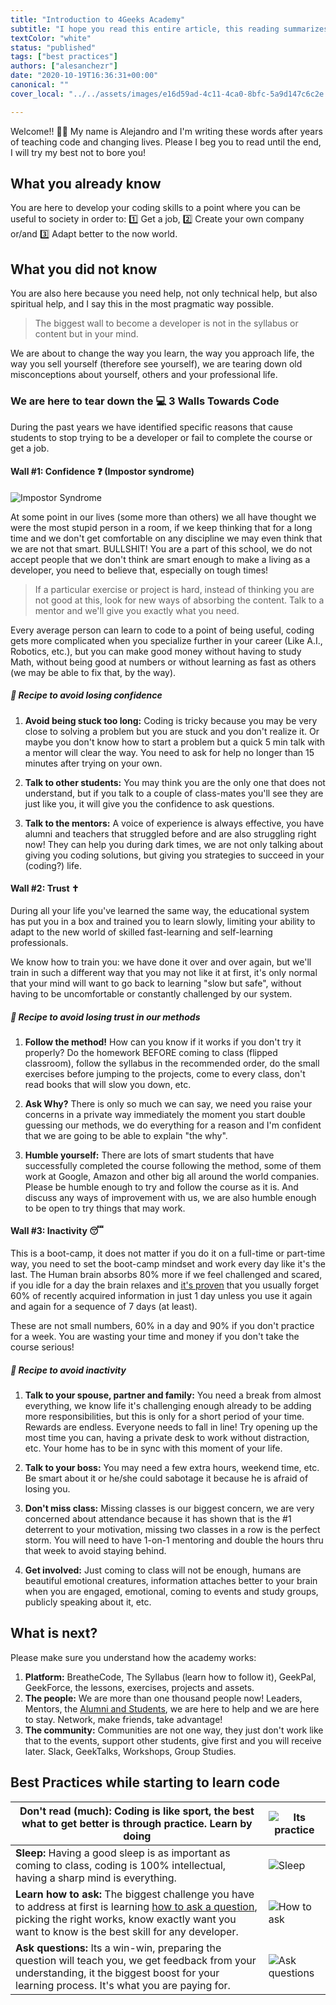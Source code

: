 ```yaml
---
title: "Introduction to 4Geeks Academy"
subtitle: "I hope you read this entire article, this reading summarizes in 8 min the recipe to take full advantage of the academy. The most effective way!"
textColor: "white"
status: "published"
tags: ["best practices"]
authors: ["alesanchezr"]
date: "2020-10-19T16:36:31+00:00"
canonical: ""
cover_local: "../../assets/images/e16d59ad-4c11-4ca0-8bfc-5a9d147c6c2e.jpeg"

---
```


Welcome!! 🤩👏 My name is Alejandro and I'm writing these words after years of teaching code and changing lives. Please I beg you to read until the end, I will try my best not to bore you!

## What you already know

You are here to develop your coding skills to a point where you can be useful to society in order to: 1️⃣ Get a job, 2️⃣ Create your own company or/and 3️⃣ Adapt better to the now world.

## What you did not know

You are also here because you need help, not only technical help, but also spiritual help, and I say this in the most pragmatic way possible.

> The biggest wall to become a developer is not in the syllabus or content but in your mind.

We are about to change the way you learn, the way you approach life, the way you sell yourself (therefore see yourself), we are tearing down old misconceptions about yourself, others and your professional life.

### We are here to tear down the 💻 3 Walls Towards Code 

During the past years we have identified specific reasons that cause students to stop trying to be a developer or fail to complete the course or get a job. 

#### Wall #1: Confidence ❓ (Impostor syndrome)

![Impostor Syndrome](../../assets/images/6cf4655f-665f-4f68-b021-f34238cedd69.png)

At some point in our lives (some more than others) we all have thought we were the most stupid person in a room, if we keep thinking that for a long time and we don't get comfortable on any discipline we may even think that we are not that smart. BULLSHIT! You are a part of this school, we do not accept people that we don't think are smart enough to make a living as a developer, you need to believe that, especially on tough times!

> If a particular exercise or project is hard, instead of thinking you are not good at this, look for new ways of absorbing the content. Talk to a mentor and we'll give you exactly what you need.

Every average person can learn to code to a point of being useful, coding gets more complicated when you specialize further in your career (Like A.I., Robotics, etc.), but you can make good money without having to study Math, without being good at numbers or without learning as fast as others (we may be able to fix that, by the way).

##### 📝 Recipe to avoid losing confidence

1. **Avoid being stuck too long:** Coding is tricky because you may be very close to solving a problem but you are stuck and you don't realize it. Or maybe you don't know how to start a problem but a quick 5 min talk with a mentor will clear the way. You need to ask for help no longer than 15 minutes after trying on your own.

2. **Talk to other students:** You may think you are the only one that does not understand, but if you talk to a couple of class-mates you'll see they are just like you, it will give you the confidence to ask questions.

3. **Talk to the mentors:** A voice of experience is always effective, you have alumni and teachers that struggled before and are also struggling right now! They can help you during dark times, we are not only talking about giving you coding solutions, but giving you strategies to succeed in your (coding?) life.

#### Wall #2: Trust ✝

During all your life you've learned the same way, the educational system has put you in a box and trained you to learn slowly, limiting your ability to adapt to the new world of skilled fast-learning and self-learning professionals.

We know how to train you: we have done it over and over again, but we'll train in such a different way that you may not like it at first, it's only normal that your mind will want to go back to learning "slow but safe", without having to be uncomfortable or constantly challenged by our system.

##### 📝 Recipe to avoid losing trust in our methods

1. **Follow the method!** How can you know if it works if you don't try it properly? Do the homework BEFORE coming to class (flipped classroom), follow the syllabus in the recommended order, do the small exercises before jumping to the projects, come to every class, don't read books that will slow you down, etc.

2. **Ask Why?** There is only so much we can say, we need you raise your concerns in a private way immediately the moment you start double guessing our methods, we do everything for a reason and I'm confident that we are going to be able to explain "the why".

3. **Humble yourself:** There are lots of smart students that have successfully completed the course following the method, some of them work at Google, Amazon and other big all around the world companies. Please be humble enough to try and follow the course as it is. And discuss any ways of improvement with us, we are also humble enough to be open to try things that may work.

#### Wall #3: Inactivity 😴 

This is a boot-camp, it does not matter if you do it on a full-time or part-time way, you need to set the boot-camp mindset and work every day like it's the last. The Human brain absorbs 80% more if we feel challenged and scared, if you idle for a day the brain relaxes and [it's proven](https://www.youtube.com/watch?v=h5PLO4XAXhs) that you usually forget 60% of recently acquired information in just 1 day unless you use it again and again for a sequence of 7 days (at least).  

These are not small numbers, 60% in a day and 90% if you don't practice for a week. You are wasting your time and money if you don't take the course serious! 

##### 📝 Recipe to avoid inactivity

1. **Talk to your spouse, partner and family:** You need a break from almost everything, we know life it's challenging enough already to be adding more responsibilities, but this is only for a short period of your time. Rewards are endless. Everyone needs to fall in line! Try opening up the most time you can, having a private desk to work without distraction, etc. Your home has to be in sync with this moment of your life.

2. **Talk to your boss:** You may need a few extra hours, weekend time, etc. Be smart about it or he/she could sabotage it because he is afraid of losing you.

3. **Don't miss class:** Missing classes is our biggest concern, we are very concerned about attendance because it has shown that is the #1 deterrent to your motivation, missing two classes in a row is the perfect storm. You will need to have 1-on-1 mentoring and double the hours thru that week to avoid staying behind.

4. **Get involved:** Just coming to class will not be enough, humans are beautiful emotional creatures, information attaches better to your brain when you are engaged, emotional, coming to events and study groups, publicly speaking about it, etc. 

## What is next?

Please make sure you understand how the academy works:

1. **Platform:** BreatheCode, The Syllabus (learn how to follow it), GeekPal, GeekForce, the lessons, exercises, projects and assets.
2. **The people:** We are more than one thousand people now! Leaders, Mentors, the [Alumni and Students](http://sep.4geeksacademy.com/), we are here to help and we are here to stay. Network, make friends, take advantage!
3. **The community:** Communities are not one way, they just don't work like that to the events, support other students, give first and you will receive later. Slack, GeekTalks, Workshops, Group Studies.


## Best Practices while starting to learn code

| **Don't read (much):** Coding is like sport, the best what to get better is through practice. Learn by doing |    ![Its practice](../../assets/images/01868f7d-4949-4e15-85da-8042ea24a11a.jpeg) |
| ---   | ----      |
| **Sleep:** Having a good sleep is as important as coming to class, coding is 100% intellectual, having a sharp mind is everything. | ![Sleep](../../assets/images/d29be460-cc2e-42e6-bf92-f9516fd7b21a.jpeg) |
| **Learn how to ask:** The biggest challenge you have to address at first is learning [how to ask a question](https://content.breatheco.de/how-to/ask), picking the right works, know exactly want you want to know is the best skill for any developer. | ![How to ask](../../assets/images/fdb86b48-fb0b-4841-8d4d-60d4dbf4d70c.jpeg) |
| **Ask questions:** Its a win-win, preparing the question will teach you, we get feedback from your understanding, it the biggest boost for your learning process. It's what you are paying for. | ![Ask questions](../../assets/images/5e975e91-1447-4117-b50b-b00df99a88a5.jpeg) |
